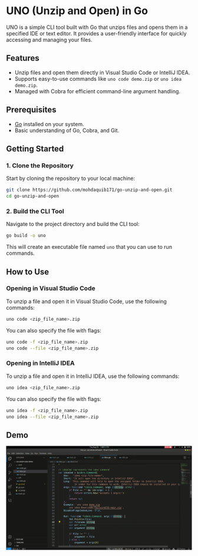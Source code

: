# UNO (Unzip and Open) in Go

UNO is a simple CLI tool built with Go that unzips files and opens them in a specified IDE or text editor. It provides a user-friendly interface for quickly accessing and managing your files.

## Features

- Unzip files and open them directly in Visual Studio Code or IntelliJ IDEA.
- Supports easy-to-use commands like `uno code demo.zip` or `uno idea demo.zip`.
- Managed with Cobra for efficient command-line argument handling.

## Prerequisites

- [Go](https://golang.org/doc/install) installed on your system.
- Basic understanding of Go, Cobra, and Git.

## Getting Started

### 1. Clone the Repository

Start by cloning the repository to your local machine:

```sh
git clone https://github.com/mohdaquib171/go-unzip-and-open.git
cd go-unzip-and-open
```

### 2. Build the CLI Tool

Navigate to the project directory and build the CLI tool:

```sh
go build -o uno
```

This will create an executable file named `uno` that you can use to run commands.

## How to Use

### Opening in Visual Studio Code

To unzip a file and open it in Visual Studio Code, use the following commands:

```sh
uno code <zip_file_name>.zip
```

You can also specify the file with flags:

```sh
uno code -f <zip_file_name>.zip
uno code --file <zip_file_name>.zip
```

### Opening in IntelliJ IDEA

To unzip a file and open it in IntelliJ IDEA, use the following commands:

```sh
uno idea <zip_file_name>.zip
```

You can also specify the file with flags:

```sh
uno idea -f <zip_file_name>.zip
uno idea --file <zip_file_name>.zip
```

## Demo

<!-- ![Demo](demo.gif) -->

[![Demo Video](media/demo.png)](media/demo.mp4)
